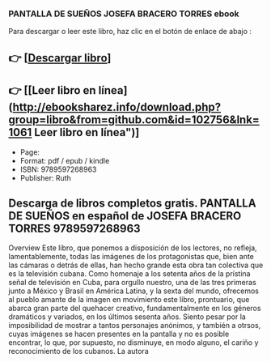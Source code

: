 ### PANTALLA DE SUEÑOS JOSEFA BRACERO TORRES ebook

Para descargar o leer este libro, haz clic en el botón de enlace de abajo :

## 👉  [**[Descargar libro](http://ebooksharez.info/download.php?group=libro&from=github.com&id=102756&lnk=1061 "Descargar libro")**]

## 👉  [**[Leer libro en línea](http://ebooksharez.info/download.php?group=libro&from=github.com&id=102756&lnk=1061 Leer libro en línea")**]




* Page: 
* Format: pdf / epub / kindle
* ISBN: 9789597268963
* Publisher: Ruth

## Descarga de libros completos gratis. PANTALLA DE SUEÑOS en español de JOSEFA BRACERO TORRES 9789597268963

Overview
Este libro, que ponemos a disposición de los lectores, no refleja, lamentablemente, todas las imágenes de los protagonistas que, bien ante las cámaras o detrás de ellas, han hecho grande esta obra tan colectiva que es la televisión cubana. Como homenaje a los setenta años de la prístina señal de televisión en Cuba, para orgullo nuestro, una de las tres primeras junto a México y Brasil en América Latina, y la sexta del mundo, ofrecemos al pueblo amante de la imagen en movimiento este libro, prontuario, que abarca gran parte del quehacer creativo, fundamentalmente en los géneros dramáticos y variados, en los últimos sesenta años. Siento pesar por la imposibilidad de mostrar a tantos personajes anónimos, y también a otrsos, cuyas imágenes se hacen presentes en la pantalla y no es posible encontrar, lo que, por supuesto, no disminuye, en modo alguno, el cariño y reconocimiento de los cubanos. La autora



